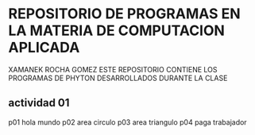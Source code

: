 # REPOSITORIO DE PROGRAMAS EN LA MATERIA DE COMPUTACION APLICADA

XAMANEK ROCHA GOMEZ
ESTE REPOSITORIO CONTIENE LOS PROGRAMAS DE PHYTON DESARROLLADOS DURANTE LA CLASE 

## actividad 01
p01 hola mundo 
p02 area circulo 
p03 area triangulo
p04 paga trabajador 